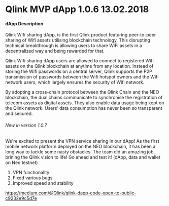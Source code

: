 # Qlink MVP dApp 1.0.6  13.02.2018


#### dApp Description

Qlink Wifi sharing dApp, is the first Qlink product featuring peer-to-peer sharing of Wifi assets utilising blockchain technology. This disrupting technical breakthrough is allowing users to share WiFi assets in a decentralized way and being rewarded for that.

Qlink Wifi sharing dApp users are allowed to connect to registered Wifi assets on the Qlink blockchain at anytime from any location. Instead of storing the Wifi passwords on a central server, Qlink supports the P2P transmission of passwords between the Wifi hotspot owners and the Wifi network users, which largely ensures the security of Wifi network.

By adopting a cross-chain protocol between the Qlink Chain and the NEO blockchain, the dual chains communicate to synchronise the registration of telecom assets as digital assets. They also enable data usage being kept on the Qlink network. Users’ data consumption has never been so transparent and secured. 

###### New in version 1.0.7
We're excited to present the VPN service sharing in our dApp! 
As the first mobile network platform deployed on the NEO blockchain, it has been a long way to tackle some nasty obstacles. 
The team did an amazing job, brining the Qlink vision to life! Go ahead and test it! (dApp, data and wallet on Neo testnet)

1. VPN functionality
2. Fixed various bugs
3. Improved speed and stability

https://medium.com/@Qlink/qlink-dapp-code-open-to-public-c9232e9c5d7e
